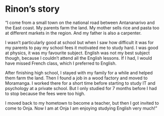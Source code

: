 # Rinon’s story

“I come from a small town on the national road between Antananarivo and the East coast. My parents farm the land. My mother sells rice and pasta too at different markets in the region. And my father is also a carpenter. 

I wasn’t particularly good at school but when I saw how difficult it was for my parents to pay my school fees it motivated me to study hard. I was good at physics, it was my favourite subject. English was not my best subject though, because I couldn’t attend all the English lessons. If I had, I would have missed French class, which I preferred to English. 

After finishing high school, I stayed with my family for a while and helped them farm the land. Then I found a job in a wood factory and moved to Moramanga. I worked there for a short time before starting to study IT and psychology at a private school. But I only studied for 7 months before I had to stop because the fees were too high. 

I moved back to my hometown to become a teacher, but then I got invited to come to Onja. Now I am at Onja I am enjoying studying English very much!”
